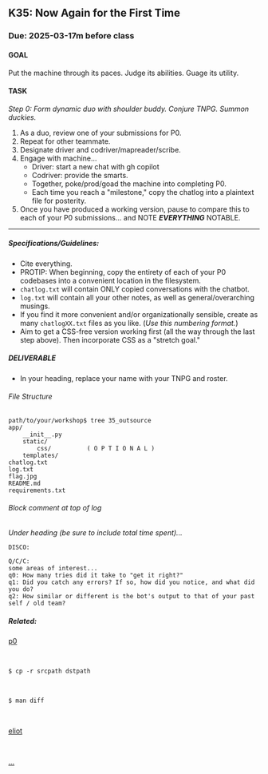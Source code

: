 ## K35: Now Again for the First Time
### Due: 2025-03-17m before class

#### GOAL
Put the machine through its paces. Judge its abilities. Guage its utility.

#### TASK
_Step 0: Form dynamic duo with shoulder buddy. Conjure TNPG. Summon duckies._
1. As a duo, review one of your submissions for P0.
1. Repeat for other teammate.
1. Designate driver and codriver/mapreader/scribe.
1. Engage with machine...
   - Driver: start a new chat with gh copilot
   - Codriver: provide the smarts.
   - Together, poke/prod/goad the machine into completing P0.
   - Each time you reach a "milestone," copy the chatlog into a plaintext file for posterity.
1. Once you have produced a working version, pause to compare this to each of your P0 submissions... and NOTE ***EVERYTHING*** NOTABLE.

--- 

##### Specifications/Guidelines:
* Cite everything.
* PROTIP: When beginning, copy the entirety of each of your P0 codebases into a convenient location in the filesystem.
* `chatlog.txt` will contain ONLY copied conversations with the chatbot.
* `log.txt` will contain all your other notes, as well as general/overarching musings.
* If you find it more convenient and/or organizationally sensible, create as many `chatlogXX.txt` files as you like. (_Use this numbering format._)
* Aim to get a CSS-free version working first (all the way through the last step above). Then incorporate CSS as a "stretch goal."

##### DELIVERABLE
* In your heading, replace your name with your TNPG and roster.

###### File Structure
```
path/to/your/workshop$ tree 35_outsource
app/
    __init__.py
    static/
        css/          ( O P T I O N A L )
    templates/
chatlog.txt
log.txt
flag.jpg
README.md
requirements.txt
```

###### Block comment at top of log
_Under heading (be sure to include total time spent)..._

```
DISCO:

Q/C/C:
some areas of interest...
q0: How many tries did it take to "get it right?"
q1: Did you catch any errors? If so, how did you notice, and what did you do?
q2: How similar or different is the bot's output to that of your past self / old team?

```

##### Related:

[p0](https://github.com/stuy-softdev/notes-and-code/tree/main/assignments/p00)

<br>

`$ cp -r srcpath dstpath`

<br>

`$ man diff`

<br>

[eliot](https://www.goodreads.com/quotes/644987-we-shall-not-cease-from-exploration-and-the-end-of)

<br>

[...](https://xkcd.com/2237/)
